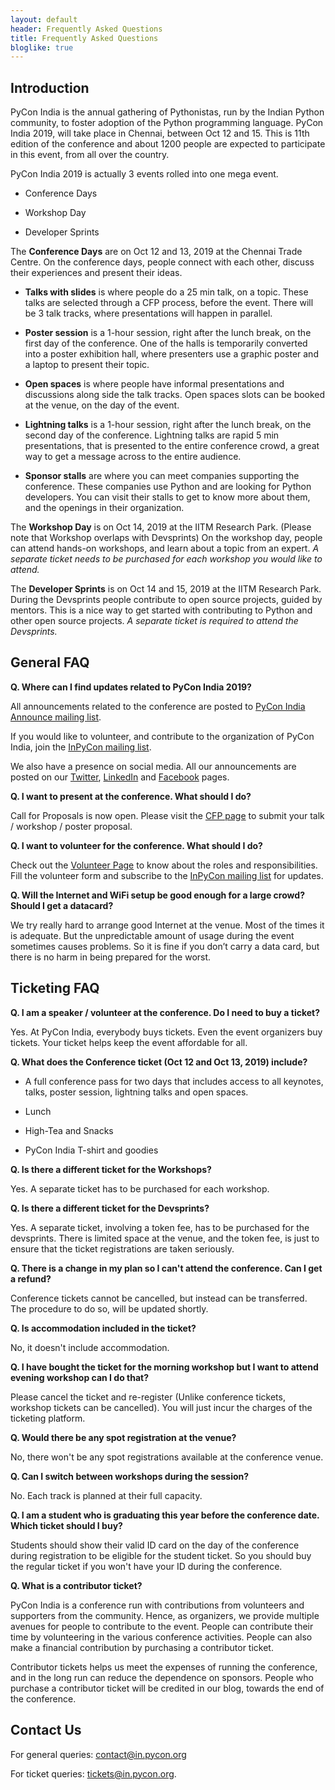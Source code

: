 ```yaml
---
layout: default
header: Frequently Asked Questions
title: Frequently Asked Questions
bloglike: true
---
```


## Introduction

PyCon India is the annual gathering of Pythonistas, run by the Indian
Python community, to foster adoption of the Python programming
language. PyCon India 2019, will take place in Chennai, between Oct
12 and 15. This is 11th edition of the conference and about 1200
people are expected to participate in this event, from all over the
country.

PyCon India 2019 is actually 3 events rolled into one mega event.

  * Conference Days
  
  * Workshop Day
  
  * Developer Sprints

The **Conference Days** are on Oct 12 and 13, 2019 at the Chennai Trade
Centre. On the conference days, people connect with each other,
discuss their experiences and present their ideas.

  * **Talks with slides** is where people do a 25 min talk, on a
    topic. These talks are selected through a CFP process, before the
    event. There will be 3 talk tracks, where presentations will
    happen in parallel.

  * **Poster session** is a 1-hour session, right after the lunch break,
    on the first day of the conference. One of the halls is
    temporarily converted into a poster exhibition hall, where
    presenters use a graphic poster and a laptop to present their
    topic.
  
  * **Open spaces** is where people have informal presentations and
    discussions along side the talk tracks. Open spaces slots can be
    booked at the venue, on the day of the event.

  * **Lightning talks** is a 1-hour session, right after the lunch break,
    on the second day of the conference. Lightning talks are rapid 5
    min presentations, that is presented to the entire conference
    crowd, a great way to get a message across to the entire audience.

  * **Sponsor stalls** are where you can meet companies supporting the
    conference. These companies use Python and are looking for Python
    developers. You can visit their stalls to get to know more about
    them, and the openings in their organization.

The **Workshop Day** is on Oct 14, 2019 at the IITM Research Park. (Please
note that Workshop overlaps with Devsprints) On the workshop day,
people can attend hands-on workshops, and learn about a topic from an
expert. *A separate ticket needs to be purchased for each workshop you
would like to attend.*

The **Developer Sprints** is on Oct 14 and 15, 2019 at the IITM Research
Park. During the Devsprints people contribute to open source projects,
guided by mentors. This is a nice way to get started with contributing
to Python and other open source projects. *A separate ticket is
required to attend the Devsprints.*

## General FAQ

**Q. Where can I find updates related to PyCon India 2019?**

All announcements related to the conference are posted to [PyCon India
Announce mailing
list](https://mail.python.org/mailman3/lists/inpycon-announce.python.org/).

If you would like to volunteer, and contribute to the organization of
PyCon India, join the [InPyCon mailing
list](https://mail.python.org/mailman/listinfo/inpycon).

We also have a presence on social media. All our announcements are
posted on our [Twitter](https://twitter.com/pyconindia),
[LinkedIn](https://linkedin.com/company/pyconindia) and
[Facebook](https://www.facebook.com/PyConIndia/) pages.

**Q. I want to present at the conference. What should I do?**

Call for Proposals is now open. Please visit the [CFP
page](/2019/submit-a-proposal.html) to submit your talk / workshop /
poster proposal.

**Q. I want to volunteer for the conference. What should I do?**

Check out the [Volunteer
Page](https://in.pycon.org/blog/2019/volunteering-for-pycon-india-2019.html)
to know about the roles and responsibilities. Fill the volunteer form
and subscribe to the [InPyCon mailing
list](https://mail.python.org/mailman/listinfo/inpycon) for updates.

**Q. Will the Internet and WiFi setup be good enough for a large crowd? Should I get a datacard?**

We try really hard to arrange good Internet at the venue. Most of the
times it is adequate. But the unpredictable amount of usage during the
event sometimes causes problems. So it is fine if you don’t carry a
data card, but there is no harm in being prepared for the worst.

## Ticketing FAQ

**Q. I am a speaker / volunteer at the conference. Do I need to buy a ticket?**

Yes. At PyCon India, everybody buys tickets. Even the event organizers
buy tickets. Your ticket helps keep the event affordable for all.

**Q. What does the Conference ticket (Oct 12 and Oct 13, 2019) include?**

  * A full conference pass for two days that includes access to all
    keynotes, talks, poster session, lightning talks and open spaces.
    
  * Lunch
  
  * High-Tea and Snacks
  
  * PyCon India T-shirt and goodies

**Q. Is there a different ticket for the Workshops?**

Yes. A separate ticket has to be purchased for each workshop.

**Q. Is there a different ticket for the Devsprints?**

Yes. A separate ticket, involving a token fee, has to be purchased for
the devsprints. There is limited space at the venue, and the token
fee, is just to ensure that the ticket registrations are taken
seriously.

**Q. There is a change in my plan so I can't attend the
conference. Can I get a refund?**

Conference tickets cannot be cancelled, but instead can be
transferred. The procedure to do so, will be updated shortly.

**Q. Is accommodation included in the ticket?**

No, it doesn't include accommodation.

**Q. I have bought the ticket for the morning workshop but I want to
attend evening workshop can I do that?**

Please cancel the ticket and re-register (Unlike conference tickets,
workshop tickets can be cancelled). You will just incur the charges of
the ticketing platform.

**Q. Would there be any spot registration at the venue?**

No, there won't be any spot registrations available at the conference
venue.

**Q. Can I switch between workshops during the session?**

No. Each track is planned at their full capacity.

**Q. I am a student who is graduating this year before the conference
date. Which ticket should I buy?**

Students should show their valid ID card on the day of the conference
during registration to be eligible for the student ticket. So you
should buy the regular ticket if you won't have your ID during the
conference.

**Q. What is a contributor ticket?**

PyCon India is a conference run with contributions from volunteers and
supporters from the community. Hence, as organizers, we provide
multiple avenues for people to contribute to the event. People can
contribute their time by volunteering in the various conference
activities. People can also make a financial contribution by
purchasing a contributor ticket.

Contributor tickets helps us meet the expenses of running the
conference, and in the long run can reduce the dependence on
sponsors. People who purchase a contributor ticket will be credited in
our blog, towards the end of the conference.

## Contact Us

For general queries: [contact@in.pycon.org](mailto:contact@in.pycon.org)

For ticket queries: [tickets@in.pycon.org](mailto:tickets@in.pycon.org).


